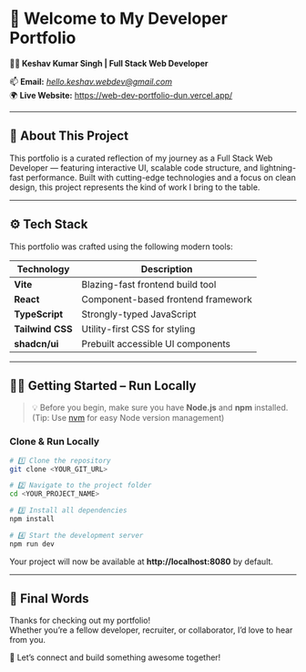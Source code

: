 # 🎯 Welcome to My Developer Portfolio  
**👨‍💻 Keshav Kumar Singh | Full Stack Web Developer**

📫 **Email:** *hello.keshav.webdev@gmail.com*  
🌍 **Live Website:** https://web-dev-portfolio-dun.vercel.app/ 

---

## 📌 About This Project

This portfolio is a curated reflection of my journey as a Full Stack Web Developer — featuring interactive UI, scalable code structure, and lightning-fast performance. Built with cutting-edge technologies and a focus on clean design, this project represents the kind of work I bring to the table.

---

## ⚙️ Tech Stack

This portfolio was crafted using the following modern tools:

| Technology       | Description                         |
|------------------|-------------------------------------|
| **Vite**         | Blazing-fast frontend build tool    |
| **React**        | Component-based frontend framework  |
| **TypeScript**   | Strongly-typed JavaScript           |
| **Tailwind CSS** | Utility-first CSS for styling       |
| **shadcn/ui**    | Prebuilt accessible UI components   |
---------------------------------------------------------

## 🧑‍💻 Getting Started – Run Locally

> 💡 Before you begin, make sure you have **Node.js** and **npm** installed. (Tip: Use [nvm](https://github.com/nvm-sh/nvm#installing-and-updating) for easy Node version management)

### Clone & Run Locally

```bash
# 1️⃣ Clone the repository
git clone <YOUR_GIT_URL>

# 2️⃣ Navigate to the project folder
cd <YOUR_PROJECT_NAME>

# 3️⃣ Install all dependencies
npm install

# 4️⃣ Start the development server
npm run dev
```

Your project will now be available at **http://localhost:8080** by default.

---


## 🙌 Final Words

Thanks for checking out my portfolio!  
Whether you’re a fellow developer, recruiter, or collaborator, I’d love to hear from you.

🔗 Let’s connect and build something awesome together! 